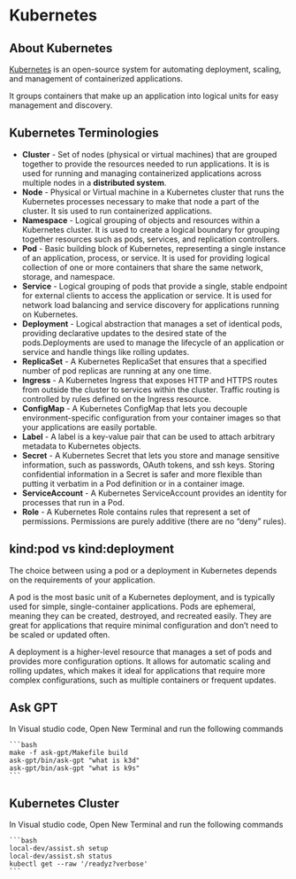 # Kubernetes

## About Kubernetes

[Kubernetes][k8s_docs] is an open-source system for automating deployment, scaling, and management of containerized applications. 

It groups containers that make up an application into logical units for easy management and discovery.


## Kubernetes Terminologies

- **Cluster** - Set of nodes (physical or virtual machines) that are grouped together to provide the resources needed to run applications. It is is used for running and managing containerized applications across multiple nodes in a **distributed system**.
- **Node** - Physical or Virtual machine in a Kubernetes cluster that runs the Kubernetes processes necessary to make that node a part of the cluster. It sis used to run containerized applications.
- **Namespace** - Logical grouping of objects and resources within a Kubernetes cluster. It is used to create a logical boundary for grouping together resources such as pods, services, and replication controllers.
- **Pod** -  Basic building block of Kubernetes, representing a single instance of an application, process, or service. It is used for providing logical collection of one or more containers that share the same network, storage, and namespace.
- **Service** - Logical grouping of pods that provide a single, stable endpoint for external clients to access the application or service. It is used for network load balancing and service discovery for applications running on Kubernetes.
- **Deployment** -  Logical abstraction that manages a set of identical pods, providing declarative updates to the desired state of the pods.Deployments are used to manage the lifecycle of an application or service and handle things like rolling updates.
- **ReplicaSet** - A Kubernetes ReplicaSet that ensures that a specified number of pod replicas are running at any one time.
- **Ingress** - A Kubernetes Ingress that exposes HTTP and HTTPS routes from outside the cluster to services within the cluster. Traffic routing is controlled by rules defined on the Ingress resource.
- **ConfigMap** - A Kubernetes ConfigMap that lets you decouple environment-specific configuration from your container images so that your applications are easily portable.
- **Label** -  A label is a key-value pair that can be used to attach arbitrary metadata to Kubernetes objects. 
- **Secret** - A Kubernetes Secret that lets you store and manage sensitive information, such as passwords, OAuth tokens, and ssh keys. Storing confidential information in a Secret is safer and more flexible than putting it verbatim in a Pod definition or in a container image.
- **ServiceAccount** - A Kubernetes ServiceAccount provides an identity for processes that run in a Pod.
- **Role** - A Kubernetes Role contains rules that represent a set of permissions. Permissions are purely additive (there are no “deny” rules).

## kind:pod vs kind:deployment 

The choice between using a pod or a deployment in Kubernetes depends on the requirements of your application.

A pod is the most basic unit of a Kubernetes deployment, and is typically used for simple, single-container applications. Pods are ephemeral, meaning they can be created, destroyed, and recreated easily. They are great for applications that require minimal configuration and don’t need to be scaled or updated often.

A deployment is a higher-level resource that manages a set of pods and provides more configuration options. It allows for automatic scaling and rolling updates, which makes it ideal for applications that require more complex configurations, such as multiple containers or frequent updates.

## Ask GPT

In Visual studio code, Open New Terminal and run the following commands

    ```bash
    make -f ask-gpt/Makefile build
    ask-gpt/bin/ask-gpt "what is k3d" 
    ask-gpt/bin/ask-gpt "what is k9s" 
    ```

## Kubernetes Cluster

In Visual studio code, Open New Terminal and run the following commands

    ```bash
    local-dev/assist.sh setup
    local-dev/assist.sh status
    kubectl get --raw '/readyz?verbose'
    ```

[k8s_docs]: https://kubernetes.io/docs/home/
